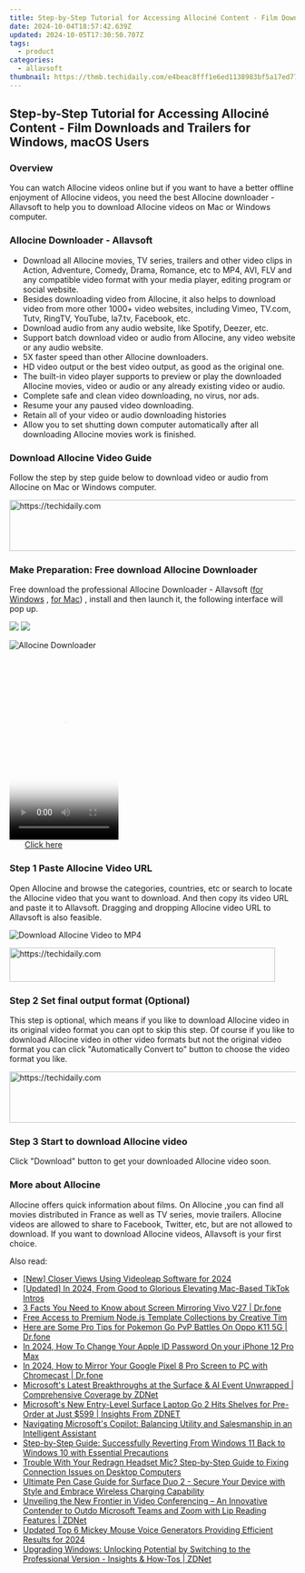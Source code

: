 ```yaml
---
title: Step-by-Step Tutorial for Accessing Allociné Content - Film Downloads and Trailers for Windows, macOS Users
date: 2024-10-04T18:57:42.639Z
updated: 2024-10-05T17:30:50.707Z
tags:
  - product
categories:
  - allavsoft
thumbnail: https://thmb.techidaily.com/e4beac8fff1e6ed1138983bf5a17ed77a249b1784cd0b6ce36cdaf1016dc1bb5.png
---
```


## Step-by-Step Tutorial for Accessing Allociné Content - Film Downloads and Trailers for Windows, macOS Users

### Overview

You can watch Allocine videos online but if you want to have a better offline enjoyment of Allocine videos, you need the best Allocine downloader - Allavsoft to help you to download Allocine videos on Mac or Windows computer.

### Allocine Downloader - Allavsoft

* Download all Allocine movies, TV series, trailers and other video clips in Action, Adventure, Comedy, Drama, Romance, etc to MP4, AVI, FLV and any compatible video format with your media player, editing program or social website.
* Besides downloading video from Allocine, it also helps to download video from more other 1000+ video websites, including Vimeo, TV.com, Tutv, RingTV, YouTube, la7.tv, Facebook, etc.
* Download audio from any audio website, like Spotify, Deezer, etc.
* Support batch download video or audio from Allocine, any video website or any audio website.
* 5X faster speed than other Allocine downloaders.
* HD video output or the best video output, as good as the original one.
* The built-in video player supports to preview or play the downloaded Allocine movies, video or audio or any already existing video or audio.
* Complete safe and clean video downloading, no virus, nor ads.
* Resume your any paused video downloading.
* Retain all of your video or audio downloading histories
* Allow you to set shutting down computer automatically after all downloading Allocine movies work is finished.

### Download Allocine Video Guide

Follow the step by step guide below to download video or audio from Allocine on Mac or Windows computer.

<!-- affiliate ads begin -->
<a href="https://aligracehair.sjv.io/c/5597632/2006960/19272" target="_top" id="2006960">
  <img src="//a.impactradius-go.com/display-ad/19272-2006960" border="0" alt="https://techidaily.com" width="728" height="90"/>
</a>
<img height="0" width="0" src="https://aligracehair.sjv.io/i/5597632/2006960/19272" style="position:absolute;visibility:hidden;" border="0" />
<!-- affiliate ads end -->

### Make Preparation: Free download Allocine Downloader

Free download the professional Allocine Downloader - Allavsoft ([for Windows](https://tools.techidaily.com/allavsoft/products/) , [for Mac](https://tools.techidaily.com/allavsoft/products/)) , install and then launch it, the following interface will pop up.

[![](https://www.allavsoft.com/how-to/../images/how-to/free-download-win.jpg)](https://tools.techidaily.com/allavsoft/products/) [![](https://www.allavsoft.com/how-to/../images/how-to/free-download-mac.jpg)](https://tools.techidaily.com/allavsoft/products/)

![Allocine Downloader](https://www.allavsoft.com/how-to/../images/allavsoft/screen-shot-600.jpg)

<!-- affiliate ads begin -->
<span id="1630055">
					<video width="192" height="320" style="cursor:pointer"
           poster="//a.impactradius-go.com/display-clicktoplayimage/1630055.png"
           onclick="if(!this.playClicked){this.play();this.setAttribute('controls',true);this.playClicked=true;}">
	   <source src="//a.impactradius-go.com/display-ad/18460-1630055">
	   <img src="//a.impactradius-go.com/display-clicktoplayimage/1630055.png" style="border: none; height: 100%; width: 100%; object-fit: contain">
	</video>
	<div style="width:120px;text-align:center"><a href="javascript:window.open(decodeURIComponent('https%3A%2F%2Fcaperobbin.sjv.io%2Fc%2F5597632%2F1630055%2F18460'), '_blank');void(0);">Click here</a></div>
</span>
<img height="0" width="0" src="https://imp.pxf.io/i/5597632/1630055/18460" style="position:absolute;visibility:hidden;" border="0" />
<!-- affiliate ads end -->

### Step 1 Paste Allocine Video URL

Open Allocine and browse the categories, countries, etc or search to locate the Allocine video that you want to download. And then copy its video URL and paste it to Allavsoft. Dragging and dropping Allocine video URL to Allavsoft is also feasible.

![Download Allocine Video to MP4](https://www.allavsoft.com/how-to/../images/how-to/download-rtmp-video/download-rtmp-video.jpg)

<!-- affiliate ads begin -->
<a href="https://review-au.sjv.io/c/5597632/2098703/14409" target="_top" id="2098703">
  <img src="//a.impactradius-go.com/display-ad/14409-2098703" border="0" alt="https://techidaily.com" width="468" height="60"/>
</a>
<img height="0" width="0" src="https://review-au.sjv.io/i/5597632/2098703/14409" style="position:absolute;visibility:hidden;" border="0" />
<!-- affiliate ads end -->

### Step 2 Set final output format (Optional)

This step is optional, which means if you like to download Allocine video in its original video format you can opt to skip this step. Of course if you like to download Allocine video in other video formats but not the original video format you can click "Automatically Convert to" button to choose the video format you like.

<!-- affiliate ads begin -->
<a href="https://appsumo.8odi.net/c/5597632/2132162/7443" target="_top" id="2132162">
  <img src="//a.impactradius-go.com/display-ad/7443-2132162" border="0" alt="https://techidaily.com" width="728" height="90"/>
</a>
<img height="0" width="0" src="https://appsumo.8odi.net/i/5597632/2132162/7443" style="position:absolute;visibility:hidden;" border="0" />
<!-- affiliate ads end -->

### Step 3 Start to download Allocine video

Click "Download" button to get your downloaded Allocine video soon.

### More about Allocine

Allocine offers quick information about films. On Allocine ,you can find all movies distributed in France as well as TV series, movie trailers. Allocine videos are allowed to share to Facebook, Twitter, etc, but are not allowed to download. If you want to download Allocine videos, Allavsoft is your first choice.

<ins class="adsbygoogle"
     style="display:block"
     data-ad-format="autorelaxed"
     data-ad-client="ca-pub-7571918770474297"
     data-ad-slot="1223367746"></ins>

<ins class="adsbygoogle"
     style="display:block"
     data-ad-client="ca-pub-7571918770474297"
     data-ad-slot="8358498916"
     data-ad-format="auto"
     data-full-width-responsive="true"></ins>

<span class="atpl-alsoreadstyle">Also read:</span>
<div><ul>
<li><a href="https://fox-cloud.techidaily.com/new-closer-views-using-videoleap-software-for-2024/"><u>[New] Closer Views Using Videoleap Software for 2024</u></a></li>
<li><a href="https://tiktok-video-recordings.techidaily.com/updated-in-2024-from-good-to-glorious-elevating-mac-based-tiktok-intros/"><u>[Updated] In 2024, From Good to Glorious Elevating Mac-Based TikTok Intros</u></a></li>
<li><a href="https://screen-mirror.techidaily.com/3-facts-you-need-to-know-about-screen-mirroring-vivo-v27-drfone-by-drfone-android/"><u>3 Facts You Need to Know about Screen Mirroring Vivo V27 | Dr.fone</u></a></li>
<li><a href="https://win-net.techidaily.com/free-access-to-premium-nodejs-template-collections-by-creative-tim/"><u>Free Access to Premium Node.js Template Collections by Creative Tim</u></a></li>
<li><a href="https://android-pokemon-go.techidaily.com/here-are-some-pro-tips-for-pokemon-go-pvp-battles-on-oppo-k11-5g-drfone-by-drfone-virtual-android/"><u>Here are Some Pro Tips for Pokemon Go PvP Battles On Oppo K11 5G | Dr.fone</u></a></li>
<li><a href="https://ios-unlock.techidaily.com/in-2024-how-to-change-your-apple-id-password-on-your-iphone-12-pro-max-by-drfone-ios/"><u>In 2024, How To Change Your Apple ID Password On your iPhone 12 Pro Max</u></a></li>
<li><a href="https://screen-mirror.techidaily.com/in-2024-how-to-mirror-your-google-pixel-8-pro-screen-to-pc-with-chromecast-drfone-by-drfone-android/"><u>In 2024, How to Mirror Your Google Pixel 8 Pro Screen to PC with Chromecast | Dr.fone</u></a></li>
<li><a href="https://win-unique.techidaily.com/microsofts-latest-breakthroughs-at-the-surface-and-ai-event-unwrapped-comprehensive-coverage-by-zdnet/"><u>Microsoft's Latest Breakthroughs at the Surface & AI Event Unwrapped | Comprehensive Coverage by ZDNet</u></a></li>
<li><a href="https://win-unique.techidaily.com/microsofts-new-entry-level-surface-laptop-go-2-hits-shelves-for-pre-order-at-just-599-insights-from-zdnet/"><u>Microsoft's New Entry-Level Surface Laptop Go 2 Hits Shelves for Pre-Order at Just $599 | Insights From ZDNET</u></a></li>
<li><a href="https://win-unique.techidaily.com/navigating-microsofts-copilot-balancing-utility-and-salesmanship-in-an-intelligent-assistant/"><u>Navigating Microsoft's Copilot: Balancing Utility and Salesmanship in an Intelligent Assistant</u></a></li>
<li><a href="https://win-unique.techidaily.com/step-by-step-guide-successfully-reverting-from-windows-11-back-to-windows-10-with-essential-precautions/"><u>Step-by-Step Guide: Successfully Reverting From Windows 11 Back to Windows 10 with Essential Precautions</u></a></li>
<li><a href="https://sound-issues.techidaily.com/trouble-with-your-redragn-headset-mic-step-by-step-guide-to-fixing-connection-issues-on-desktop-computers/"><u>Trouble With Your Redragn Headset Mic? Step-by-Step Guide to Fixing Connection Issues on Desktop Computers</u></a></li>
<li><a href="https://win-unique.techidaily.com/ultimate-pen-case-guide-for-surface-duo-2-secure-your-device-with-style-and-embrace-wireless-charging-capability/"><u>Ultimate Pen Case Guide for Surface Duo 2 - Secure Your Device with Style and Embrace Wireless Charging Capability</u></a></li>
<li><a href="https://win-unique.techidaily.com/unveiling-the-new-frontier-in-video-conferencing-an-innovative-contender-to-outdo-microsoft-teams-and-zoom-with-lip-reading-features-zdnet/"><u>Unveiling the New Frontier in Video Conferencing – An Innovative Contender to Outdo Microsoft Teams and Zoom with Lip Reading Features | ZDNet</u></a></li>
<li><a href="https://ai-voice.techidaily.com/updated-top-6-mickey-mouse-voice-generators-providing-efficient-results-for-2024/"><u>Updated Top 6 Mickey Mouse Voice Generators Providing Efficient Results for 2024</u></a></li>
<li><a href="https://win-unique.techidaily.com/upgrading-windows-unlocking-potential-by-switching-to-the-professional-version-insights-and-how-tos-zdnet/"><u>Upgrading Windows: Unlocking Potential by Switching to the Professional Version - Insights & How-Tos | ZDNet</u></a></li>
</ul></div>


